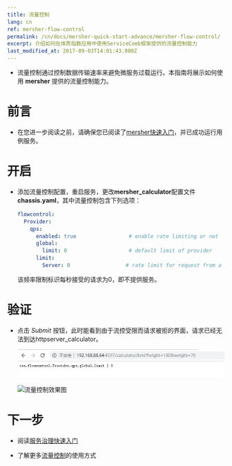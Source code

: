 ```yaml
---
title: 流量控制
lang: cn
ref: mersher-flow-control
permalink: /cn/docs/mersher-quick-start-advance/mersher-flow-control/
excerpt: 介绍如何在体质指数应用中使用ServiceComb框架提供的流量控制能力
last_modified_at: 2017-09-03T14:01:43.000Z
---
```


- 流量控制通过控制数据传输速率来避免微服务过载运行。本指南将展示如何使用 **mersher** 提供的流量控制能力。

# 前言

- 在您进一步阅读之前，请确保您已阅读了[mersher快速入门](/cn/docs/mersher-quick-start/)，并已成功运行用例服务。

# 开启

- 添加流量控制配置，重启服务，更改**mersher_calculator**配置文件**chassis.yaml**，其中流量控制包含下列选项：

  ```yaml
  flowcontrol:
    Provider:
      qps:
        enabled: true                 # enable rate limiting or not
        global:
          limit: 0                    # default limit of provider
        limit:
          Server: 0                  # rate limit for request from a provider
  ```

  该频率限制标识每秒接受的请求为0，即不提供服务。

# 验证

- 点击 _Submit_ 按钮，此时能看到由于流控受限而请求被拒的界面，请求已经无法到达httpserver_calculator。

  ![流量控制效果图](/assets/images/mersher/mersher-flow-control-fail.png)

  ![流量控制效果图](/assets/images/mersher/mersher-flow-control-log.png)

# 下一步

- 阅读[服务治理快速入门](/cn/docs/mersher-quick-start-advance/mersher-service-management/)

- 了解更多[流量控制](/cn/users/service-configurations/#限流策略)的使用方式
